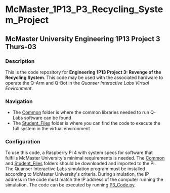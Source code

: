 # McMaster_1P13_P3_Recycling_System_Project
## McMaster University Engineering 1P13 Project 3 Thurs-03
### Description
This is the code repository for **Engineering 1P13 Project 3: Revenge of the Recycling System**. This code may be used with the associated hardware to operate the Q-Arm and Q-Bot in the *Quanser Interactive Labs Virtual Environment*.
### Navigation
* The [Common](https://github.com/mithunan16/McMaster_1P13_P3_Recycling_System_Project/tree/main/Common) folder is where the common libraries needed to run Q-Labs software can be found
* The [Student_Files](https://github.com/mithunan16/McMaster_1P13_P3_Recycling_System_Project/tree/main/Student_Files) folder is where you can find the code to execute the full system in the virtual environment
### Configuration
To use this code, a Raspberry Pi 4 with system specs for software that fulfills McMaster University's minimal requirements is needed. The [Common](https://github.com/mithunan16/McMaster_1P13_P3_Recycling_System_Project/tree/main/Common) and [Student_Files](https://github.com/mithunan16/McMaster_1P13_P3_Recycling_System_Project/tree/main/Student_Files) folders should be downloaded and imported to the Pi. The Quanser Interactive Labs simulation program must be installed according to McMaster University's criteria. During simulation, the IP address in the code must match the IP address of the computer running the simulation. The code can be executed by running [P3_Code.py](https://github.com/mithunan16/McMaster_1P13_P3_Recycling_System_Project/blob/main/Student_Files/P3_Code.py).
